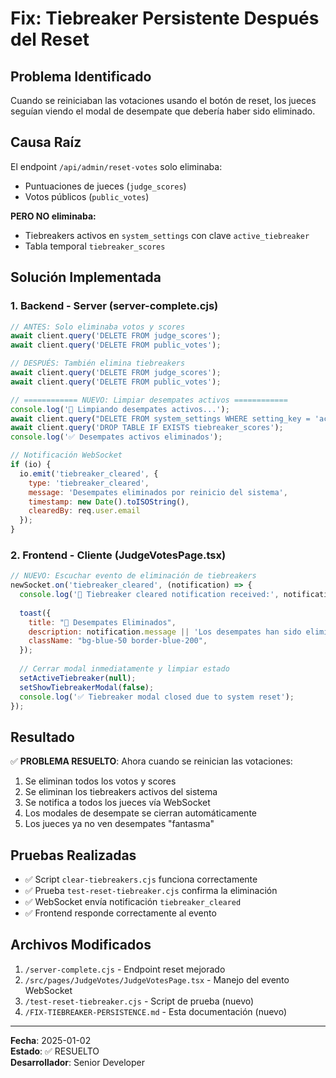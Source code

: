 # Fix: Tiebreaker Persistente Después del Reset

## Problema Identificado
Cuando se reiniciaban las votaciones usando el botón de reset, los jueces seguían viendo el modal de desempate que debería haber sido eliminado.

## Causa Raíz
El endpoint `/api/admin/reset-votes` solo eliminaba:
- Puntuaciones de jueces (`judge_scores`)
- Votos públicos (`public_votes`)

**PERO NO eliminaba:**
- Tiebreakers activos en `system_settings` con clave `active_tiebreaker`
- Tabla temporal `tiebreaker_scores`

## Solución Implementada

### 1. Backend - Server (server-complete.cjs)
```javascript
// ANTES: Solo eliminaba votos y scores
await client.query('DELETE FROM judge_scores');
await client.query('DELETE FROM public_votes');

// DESPUÉS: También elimina tiebreakers
await client.query('DELETE FROM judge_scores');
await client.query('DELETE FROM public_votes');

// ============ NUEVO: Limpiar desempates activos ============
console.log('🧹 Limpiando desempates activos...');
await client.query("DELETE FROM system_settings WHERE setting_key = 'active_tiebreaker'");
await client.query('DROP TABLE IF EXISTS tiebreaker_scores');
console.log('✅ Desempates activos eliminados');

// Notificación WebSocket
if (io) {
  io.emit('tiebreaker_cleared', {
    type: 'tiebreaker_cleared',
    message: 'Desempates eliminados por reinicio del sistema',
    timestamp: new Date().toISOString(),
    clearedBy: req.user.email
  });
}
```

### 2. Frontend - Cliente (JudgeVotesPage.tsx)
```javascript
// NUEVO: Escuchar evento de eliminación de tiebreakers
newSocket.on('tiebreaker_cleared', (notification) => {
  console.log('🧹 Tiebreaker cleared notification received:', notification);
  
  toast({
    title: "🧹 Desempates Eliminados",
    description: notification.message || 'Los desempates han sido eliminados del sistema',
    className: "bg-blue-50 border-blue-200",
  });
  
  // Cerrar modal inmediatamente y limpiar estado
  setActiveTiebreaker(null);
  setShowTiebreakerModal(false);
  console.log('✅ Tiebreaker modal closed due to system reset');
});
```

## Resultado
✅ **PROBLEMA RESUELTO**: Ahora cuando se reinician las votaciones:

1. Se eliminan todos los votos y scores
2. Se eliminan los tiebreakers activos del sistema
3. Se notifica a todos los jueces vía WebSocket
4. Los modales de desempate se cierran automáticamente
5. Los jueces ya no ven desempates "fantasma"

## Pruebas Realizadas
- ✅ Script `clear-tiebreakers.cjs` funciona correctamente
- ✅ Prueba `test-reset-tiebreaker.cjs` confirma la eliminación
- ✅ WebSocket envía notificación `tiebreaker_cleared`
- ✅ Frontend responde correctamente al evento

## Archivos Modificados
1. `/server-complete.cjs` - Endpoint reset mejorado
2. `/src/pages/JudgeVotes/JudgeVotesPage.tsx` - Manejo del evento WebSocket
3. `/test-reset-tiebreaker.cjs` - Script de prueba (nuevo)
4. `/FIX-TIEBREAKER-PERSISTENCE.md` - Esta documentación (nuevo)

---
**Fecha**: 2025-01-02  
**Estado**: ✅ RESUELTO  
**Desarrollador**: Senior Developer 